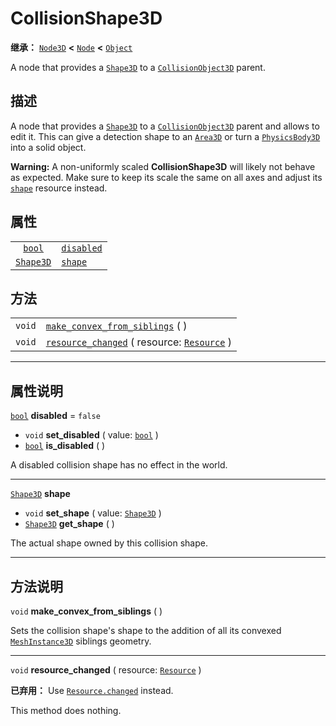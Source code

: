 <!-- ⚠ 请勿编辑本文件 ⚠ -->
<!-- 本文档使用脚本从 WeDot 引擎源码仓库生成。 -->
<!-- 生成脚本：https://github.com/WeDot-Engine/WeDot/tree/4.3/doc/tools/make_md.py； -->
<!-- 原文件：https://github.com/WeDot-Engine/WeDot/tree/4.3/doc/classes/CollisionShape3D.xml。 -->

<div id="_class_collisionshape3d"></div>

# CollisionShape3D

**继承：** [`Node3D`](class_node3d.md) **<** [`Node`](class_node.md) **<** [`Object`](class_object.md)

A node that provides a [`Shape3D`](class_shape3d.md) to a [`CollisionObject3D`](class_collisionobject3d.md) parent.

## 描述

A node that provides a [`Shape3D`](class_shape3d.md) to a [`CollisionObject3D`](class_collisionobject3d.md) parent and allows to edit it. This can give a detection shape to an [`Area3D`](class_area3d.md) or turn a [`PhysicsBody3D`](class_physicsbody3d.md) into a solid object.

 **Warning:** A non-uniformly scaled **CollisionShape3D** will likely not behave as expected. Make sure to keep its scale the same on all axes and adjust its [`shape`](#class_collisionshape3d_property_shape) resource instead.

## 属性

|||
|:-:|:--|
| [`bool`](class_bool.md)       | [`disabled`](#class_collisionshape3d_property_disabled) | ``false`` |
| [`Shape3D`](class_shape3d.md) | [`shape`](#class_collisionshape3d_property_shape)       |           |

## 方法

|||
|:-:|:--|
| `void` | [`make_convex_from_siblings`](#class_collisionshape3d_method_make_convex_from_siblings) ( )                         |
| `void` | [`resource_changed`](#class_collisionshape3d_method_resource_changed) ( resource: [`Resource`](class_resource.md) ) |

<!-- rst-class:: classref-section-separator -->

---

## 属性说明

<div id="_class_collisionshape3d_property_disabled"></div>

[`bool`](class_bool.md) **disabled** = ``false`` <div id="class_collisionshape3d_property_disabled"></div>

- `void` **set_disabled** ( value: [`bool`](class_bool.md) )
- [`bool`](class_bool.md) **is_disabled** ( )

A disabled collision shape has no effect in the world.

<!-- rst-class:: classref-item-separator -->

---

<div id="_class_collisionshape3d_property_shape"></div>

[`Shape3D`](class_shape3d.md) **shape** <div id="class_collisionshape3d_property_shape"></div>

- `void` **set_shape** ( value: [`Shape3D`](class_shape3d.md) )
- [`Shape3D`](class_shape3d.md) **get_shape** ( )

The actual shape owned by this collision shape.

<!-- rst-class:: classref-section-separator -->

---

## 方法说明

<div id="_class_collisionshape3d_method_make_convex_from_siblings"></div>

`void` **make_convex_from_siblings** ( )<div id="class_collisionshape3d_method_make_convex_from_siblings"></div>

Sets the collision shape's shape to the addition of all its convexed [`MeshInstance3D`](class_meshinstance3d.md) siblings geometry.

<!-- rst-class:: classref-item-separator -->

---

<div id="_class_collisionshape3d_method_resource_changed"></div>

`void` **resource_changed** ( resource: [`Resource`](class_resource.md) )<div id="class_collisionshape3d_method_resource_changed"></div>

**已弃用：** Use [`Resource.changed`](#class_resource_signal_changed) instead.

This method does nothing.

[^virtual]: 本方法通常需要用户覆盖才能生效。
[^const]: 本方法无副作用，不会修改该实例的任何成员变量。
[^vararg]: 本方法除了能接受在此处描述的参数外，还能够继续接受任意数量的参数。
[^constructor]: 本方法用于构造某个类型。
[^static]: 调用本方法无需实例，可直接使用类名进行调用。
[^operator]: 本方法描述的是使用本类型作为左操作数的有效运算符。
[^bitfield]: 这个值是由下列位标志构成位掩码的整数。
[^void]: 无返回值。
